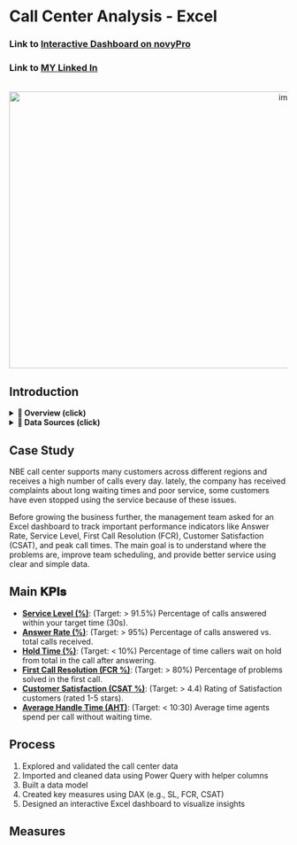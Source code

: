 # Call Center Analysis - Excel

### Link to [Interactive Dashboard on novyPro](https://www.novypro.com/profile_about/ibrahim-saiied-1?Popup=memberProject&Data=1744451745063x789127784113938900) 
### Link to [MY Linked In](https://www.linkedin.com/in/ibrahim-saiied-data-analyst/) 
<br>
<div align="center">
    <img src="https://github.com/user-attachments/assets/be630b01-a423-4a63-b310-c4e74190e1db" alt="image" width="1000" height="500">
</div>


## Introduction
<details>
   <summary><strong>📌 Overview (click)</strong></summary>

 ### **Overview**  
> This Excel Analysis project provides a detailed analysis of **NBE Bank Call center** performance, covering **KPIs Performance**, **Call's Volume**, and **Customers needs**.  
> The analysis aims to uncover insights to improve customer service performance, such as reducing hold time by 10.8% and increasing 5-star ratings from 61.6%. It also prioritizes areas for improvement, such as Tech Support's low 8% resolution rate.

</details>


<details>
   <summary><strong>📂 Data Sources (click)</strong></summary>

### **Data Sources**  
> The primary dataset used for this analysis is the **"Fact_Call_Center"** Sheet containing detailed information about each Call.  

**▼ 📑Dataset Files Explanation** [[Download]](https://raw.githubusercontent.com/ibrahim-saiied/Call_center/refs/heads/main/Data%20Set/Call%20Center%20(Dataset).rar)  


1. **Fact_Call_Center Sheet**  
   > - **<ins>Call ID</ins>**: Unique **ID** for each **Call**. 
   > - **<ins>Agent</ins>**: Unique ID for each **Agent** working on the call.
   > - **<ins>Date</ins>**: Date of receiving the call.
   > - **<ins>Time</ins>**: Time of receiving the call.
   > - **<ins>Topic</ins>**: Topic discussed on the call. Foreign Key for **Dim_Topic table**.
   > - **<ins>Call Type</ins>**: Inbound or Outbound. Foreign Key for **Dim_CallType table**.
   > - **<ins>Answered</ins>**: Indicates whether the call was answered or not.
   > - **<ins>Resolved</ins>**:: Indicates whether the issue was resolved during the call.
   > - **<ins>Abandoned</ins>**:: Indicates whether the caller abandoned the call before being attended.
   > - **<ins>AnsweringTime</ins>**:: Time taken for an agent to answer the call after it enters the queue (from ringing to pickup).
   > - **<ins>WaitTime</ins>**:: Total time the caller spent waiting in queue (includes IVR time, excludes ringing).
   > - **<ins>AvgTalkDuration</ins>**:: Average duration of the conversation between agent and caller (excluding hold time).
   > - **<ins>AvgHoldDuration</ins>**:: Average time the caller was put on hold during the call (may include multiple hold events).
   > - **<ins>AfterCallWork</ins>**:: Time agent spent on post-call activities before becoming available for the next call.
   > - **<ins>SatisfactionRating</ins>**:: Customer Satisfaction Score (CSAT), typically rated 1–5.
   > - **<ins>QAScore</ins>**:: Internal Quality Assessment score based on criteria like script adherence and professionalism.
   > - **<ins>FirstCall</ins>**:: Indicates if the issue was resolved during the first call (used to track First Call Resolution).
   > - **<ins>FlaggedCall</ins>**:: Indicates if the call was flagged for review due to complaints, unusual behavior, or policy concerns.
   > - **<ins>Escalated</ins>**:: Indicates if the call was escalated to a higher-level agent or supervisor.

2. **Dim_Agent Sheet**  
   > - **<ins>Agent ID</ins>**: Unique ID for each **Agent**.  
   > - **<ins>First Name</ins>**: First Name of each **Agent**.
   > - **<ins>Last Name</ins>**: Last Name of each **Agent**. 
   > - **<ins>Ethnicity</ins>**: The self-reported ethnicity of the agent, used for diversity and inclusion reporting.
   > - **<ins>Gender</ins>**: The gender of the agent (e.g., Male, Female).
   > - **<ins>Team</ins>**: The team or department the agent belongs to.

3. **Dim_Topic Sheet**
   > - **<ins>CallType ID</ins>**: A unique identifier for the type of call. Used as a primary key to link with fact tables.
   > - **<ins>CallType</ins>**: The category of the call (e.g., Inbound, Outbound).

</details>

<!-- ------------------------------------------------------------------------------------------- -->

## Case Study
NBE call center supports many customers across different regions and receives a high number of calls every day. lately, the company has received complaints about long waiting times and poor service, some customers have even stopped using the service because of these issues.

Before growing the business further, the management team asked for an Excel dashboard to track important performance indicators like Answer Rate, Service Level, First Call Resolution (FCR), Customer Satisfaction (CSAT), and peak call times.
The main goal is to understand where the problems are, improve team scheduling, and provide better service using clear and simple data.

## Main 𝐊𝐏𝐈𝐬
- **<ins>Service Level (%)</ins>**: (Target: > 91.5%) Percentage of calls answered within your target time (30s).
- **<ins>Answer Rate (%)</ins>**: (Target: > 95%) Percentage of calls answered vs. total calls received.
- **<ins>Hold Time (%)</ins>**: (Target: < 10%) Percentage of time callers wait on hold from total in the call after answering. 
- **<ins>First Call Resolution (FCR %)</ins>**: (Target: > 80%) Percentage of problems solved in the first call.
- **<ins>Customer Satisfaction (CSAT %)</ins>**: (Target: > 4.4) Rating of Satisfaction customers (rated 1-5 stars).
- **<ins>Average Handle Time (AHT)</ins>**: (Target: < 10:30) Average time agents spend per call without waiting time.

## Process
1) Explored and validated the call center data
2) Imported and cleaned data using Power Query with helper columns
3) Built a data model
4) Created key measures using DAX (e.g., SL, FCR, CSAT)
5) Designed an interactive Excel dashboard to visualize insights

## Measures





















